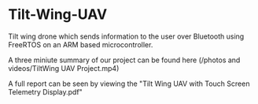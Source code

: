 # Tilt-Wing-UAV



Tilt wing drone which sends information to the user over Bluetooth using FreeRTOS on an ARM based microcontroller.

A three miniute summary of our project can be found here (/photos and videos/TiltWing UAV Project.mp4)

A full report can be seen by viewing the "Tilt Wing UAV with Touch Screen Telemetry Display.pdf"
